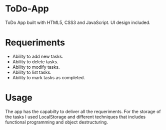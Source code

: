 # ToDo-App
ToDo App built with HTML5, CSS3 and JavaScript. UI design included.
# Requeriments
- Ability to add new tasks.
- Ability to delete tasks.
- Ability to modify tasks.
- Ability to list tasks.
- Ability to mark tasks as completed.
# Usage
The app has the capabilty to deliver all the requeriments. For the storage of the tasks I used LocalStorage and different techniques that includes functional programming and object destructuring.
